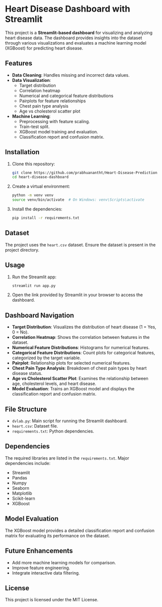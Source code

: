 # Heart Disease Dashboard with Streamlit

This project is a **Streamlit-based dashboard** for visualizing and analyzing heart disease data. The dashboard provides insights into the dataset through various visualizations and evaluates a machine learning model (XGBoost) for predicting heart disease.

## Features

- **Data Cleaning**: Handles missing and incorrect data values.
- **Data Visualization**:
  - Target distribution
  - Correlation heatmap
  - Numerical and categorical feature distributions
  - Pairplots for feature relationships
  - Chest pain type analysis
  - Age vs cholesterol scatter plot
- **Machine Learning**:
  - Preprocessing with feature scaling.
  - Train-test split.
  - XGBoost model training and evaluation.
  - Classification report and confusion matrix.
  
## Installation

1. Clone this repository:
   ```bash
   git clone https://github.com/prabhuanantht/Heart-Disease-Prediction-Dashboard-DV_Project.git
   cd heart-disease-dashboard
   ```

2. Create a virtual environment:
   ```bash
   python -m venv venv
   source venv/bin/activate  # On Windows: venv\Scripts\activate
   ```

3. Install the dependencies:
   ```bash
   pip install -r requirements.txt
   ```

## Dataset

The project uses the `heart.csv` dataset. Ensure the dataset is present in the project directory.

## Usage

1. Run the Streamlit app:
   ```bash
   streamlit run app.py
   ```

2. Open the link provided by Streamlit in your browser to access the dashboard.

## Dashboard Navigation

- **Target Distribution**: Visualizes the distribution of heart disease (1 = Yes, 0 = No).
- **Correlation Heatmap**: Shows the correlation between features in the dataset.
- **Numerical Feature Distributions**: Histograms for numerical features.
- **Categorical Feature Distributions**: Count plots for categorical features, categorized by the target variable.
- **Pairplot**: Relationship plots for selected numerical features.
- **Chest Pain Type Analysis**: Breakdown of chest pain types by heart disease status.
- **Age vs Cholesterol Scatter Plot**: Examines the relationship between age, cholesterol levels, and heart disease.
- **Model Evaluation**: Trains an XGBoost model and displays the classification report and confusion matrix.

## File Structure

- `dvlab.py`: Main script for running the Streamlit dashboard.
- `heart.csv`: Dataset file.
- `requirements.txt`: Python dependencies.

## Dependencies

The required libraries are listed in the `requirements.txt`. Major dependencies include:
- Streamlit
- Pandas
- Numpy
- Seaborn
- Matplotlib
- Scikit-learn
- XGBoost

## Model Evaluation

The XGBoost model provides a detailed classification report and confusion matrix for evaluating its performance on the dataset.

## Future Enhancements

- Add more machine learning models for comparison.
- Improve feature engineering.
- Integrate interactive data filtering.

## License

This project is licensed under the MIT License.
